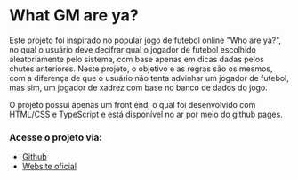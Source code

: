 # What GM are ya?

Este projeto foi inspirado no popular jogo de futebol online "Who are ya?",
no qual o usuário deve decifrar qual o jogador de futebol escolhido
aleatoriamente pelo sistema, com base apenas em dicas dadas pelos chutes anteriores.
Neste projeto, o objetivo e as regras são os mesmos, com a diferença de que
o usuário não tenta advinhar um jogador de futebol, mas sim, um jogador de xadrez
com base no banco de dados do jogo.

O projeto possui apenas um front end, o qual foi desenvolvido com HTML/CSS e 
TypeScript e está disponível no ar por meio do github pages.

### Acesse o projeto via:

* <a href="https://github.com/vidacalura/what-GM-are-ya">
    Github</a>
* <a href="https://vidacalura.github.io/what-GM-are-ya">
    Website oficial</a>
